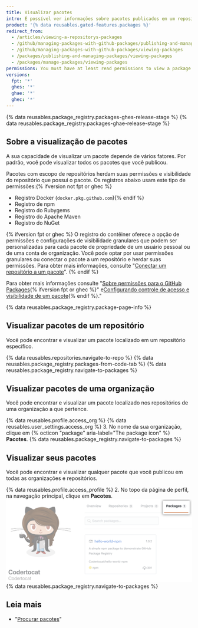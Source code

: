 ```yaml
---
title: Visualizar pacotes
intro: É possível ver informações sobre pacotes publicados em um repositório e limitar os resultados por organização ou usuário.
product: '{% data reusables.gated-features.packages %}'
redirect_from:
  - /articles/viewing-a-repositorys-packages
  - /github/managing-packages-with-github-packages/publishing-and-managing-packages/viewing-a-repositorys-packages
  - /github/managing-packages-with-github-packages/viewing-packages
  - /packages/publishing-and-managing-packages/viewing-packages
  - /packages/manage-packages/viewing-packages
permissions: You must have at least read permissions to view a package.
versions:
  fpt: '*'
  ghes: '*'
  ghae: '*'
  ghec: '*'
---
```


{% data reusables.package_registry.packages-ghes-release-stage %}
{% data reusables.package_registry.packages-ghae-release-stage %}

## Sobre a visualização de pacotes

A sua capacidade de visualizar um pacote depende de vários fatores. Por padrão, você pode visualizar todos os pacotes que você publicou.

Pacotes com escopo de repositórios herdam suas permissões e visibilidade do repositório que possui o pacote. Os registros abaixo usam este tipo de permissões:{% ifversion not fpt or ghec %}
- Registro Docker (`docker.pkg.github.com`){% endif %}
- Registro de npm
- Registro do Rubygems
- Registro do Apache Maven
- Registro do NuGet

{% ifversion fpt or ghec %}
O registro do contêiner oferece a opção de permissões e configurações de visibilidade granulares que podem ser personalizadas para cada pacote de propriedade de um usuário pessoal ou de uma conta de organização. Você pode optar por usar permissões granulares ou conectar o pacote a um repositório e herdar suas permissões. Para obter mais informações, consulte "[Conectar um repositório a um pacote](/packages/learn-github-packages/connecting-a-repository-to-a-package)".
{% endif %}

Para obter mais informações consulte "[Sobre permissões para o GitHub Packages](/packages/learn-github-packages/about-permissions-for-github-packages){% ifversion fpt or ghec %}" e[Configurando controle de acesso e visibilidade de um pacote](/packages/learn-github-packages/configuring-a-packages-access-control-and-visibility){% endif %}."

{% data reusables.package_registry.package-page-info %}

## Visualizar pacotes de um repositório

Você pode encontrar e visualizar um pacote localizado em um repositório específico.

{% data reusables.repositories.navigate-to-repo %}
{% data reusables.package_registry.packages-from-code-tab %}
{% data reusables.package_registry.navigate-to-packages %}

## Visualizar pacotes de uma organização

Você pode encontrar e visualizar um pacote localizado nos repositórios de uma organização a que pertence.

{% data reusables.profile.access_org %}
{% data reusables.user_settings.access_org %}
3. No nome da sua organização, clique em {% octicon "package" aria-label="The package icon" %} **Pacotes**.
{% data reusables.package_registry.navigate-to-packages %}

## Visualizar seus pacotes

Você pode encontrar e visualizar qualquer pacote que você publicou em todas as organizações e repositórios.

{% data reusables.profile.access_profile %}
2. No topo da página de perfil, na navegação principal, clique em **Pacotes**. ![Aba Project (Projeto)](/assets/images/help/package-registry/user-packages-tab.png)
{% data reusables.package_registry.navigate-to-packages %}

## Leia mais

- "[Procurar pacotes](/search-github/searching-on-github/searching-for-packages)"
